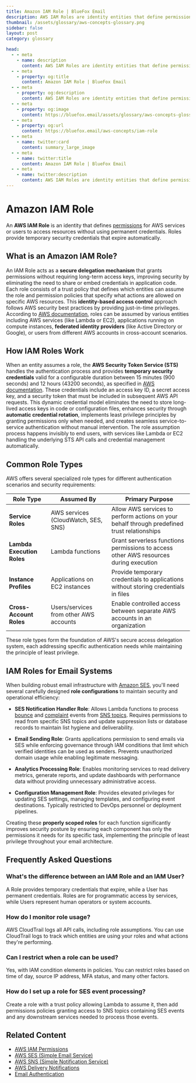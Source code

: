```yaml
---
title: Amazon IAM Role | BlueFox Email
description: AWS IAM Roles are identity entities that define permissions for AWS services or users to access resources in a secure, temporary way without sharing long-term credentials.
thumbnail: /assets/glossary/aws-concepts-glossary.png
sidebar: false
layout: post
category: glossary

head:
  - - meta
    - name: description
      content: AWS IAM Roles are identity entities that define permissions for AWS services or users to access resources in a secure, temporary way without sharing long-term credentials.
  - - meta
    - property: og:title
      content: Amazon IAM Role | BlueFox Email
  - - meta
    - property: og:description
      content: AWS IAM Roles are identity entities that define permissions for AWS services or users to access resources in a secure, temporary way without sharing long-term credentials.
  - - meta
    - property: og:image
      content: https://bluefox.email/assets/glossary/aws-concepts-glossary.png
  - - meta
    - property: og:url
      content: https://bluefox.email/aws-concepts/iam-role
  - - meta
    - name: twitter:card
      content: summary_large_image
  - - meta
    - name: twitter:title
      content: Amazon IAM Role | BlueFox Email
  - - meta
    - name: twitter:description
      content: AWS IAM Roles are identity entities that define permissions for AWS services or users to access resources in a secure, temporary way without sharing long-term credentials.
---
```

<GlossaryNavigation/>

# Amazon IAM Role

An **AWS IAM Role** is an identity that defines [permissions](/aws-concepts/iam-permissions.md) for AWS services or users to access resources without using permanent credentials. Roles provide temporary security credentials that expire automatically.

## What is an Amazon IAM Role?

An IAM Role acts as a **secure delegation mechanism** that grants permissions without requiring long-term access keys, improving security by eliminating the need to share or embed credentials in application code. Each role consists of a trust policy that defines which entities can assume the role and permission policies that specify what actions are allowed on specific AWS resources. This **identity-based access control** approach follows AWS security best practices by providing just-in-time privileges. According to [AWS documentation](https://docs.aws.amazon.com/IAM/latest/UserGuide/id_roles.html), roles can be assumed by various entities including AWS services (like Lambda or EC2), applications running on compute instances, **federated identity providers** (like Active Directory or Google), or users from different AWS accounts in cross-account scenarios.

## How IAM Roles Work

When an entity assumes a role, the **AWS Security Token Service (STS)** handles the authentication process and provides **temporary security credentials** valid for a configurable duration between 15 minutes (900 seconds) and 12 hours (43200 seconds), as specified in [AWS documentation](https://docs.aws.amazon.com/STS/latest/APIReference/API_AssumeRole.html). These credentials include an access key ID, a secret access key, and a security token that must be included in subsequent AWS API requests. This dynamic credential model eliminates the need to store long-lived access keys in code or configuration files, enhances security through **automatic credential rotation**, implements least privilege principles by granting permissions only when needed, and creates seamless service-to-service authentication without manual intervention. The role assumption process happens invisibly to end users, with services like Lambda or EC2 handling the underlying STS API calls and credential management automatically.

## Common Role Types

AWS offers several specialized role types for different authentication scenarios and security requirements:

| Role Type | Assumed By | Primary Purpose |
|-----------|------------|----------------|
| **Service Roles** | AWS services (CloudWatch, SES, SNS) | Allow AWS services to perform actions on your behalf through predefined trust relationships |
| **Lambda Execution Roles** | Lambda functions | Grant serverless functions permissions to access other AWS resources during execution |
| **Instance Profiles** | Applications on EC2 instances | Provide temporary credentials to applications without storing credentials in files |
| **Cross-Account Roles** | Users/services from other AWS accounts | Enable controlled access between separate AWS accounts in an organization |

These role types form the foundation of AWS's secure access delegation system, each addressing specific authentication needs while maintaining the principle of least privilege.

## IAM Roles for Email Systems

When building robust email infrastructure with [Amazon SES](/aws-concepts/ses), you'll need several carefully designed **role configurations** to maintain security and operational efficiency:

- **SES Notification Handler Role**: Allows Lambda functions to process [bounce](/email-sending-concepts/bounces) and [complaint](/email-sending-concepts/complaints) events from [SNS topics](/aws-concepts/sns-topics). Requires permissions to read from specific SNS topics and update suppression lists or database records to maintain list hygiene and deliverability.

- **Email Sending Role**: Grants applications permission to send emails via SES while enforcing governance through IAM conditions that limit which verified identities can be used as senders. Prevents unauthorized domain usage while enabling legitimate messaging.

- **Analytics Processing Role**: Enables monitoring services to read delivery metrics, generate reports, and update dashboards with performance data without providing unnecessary administrative access.

- **Configuration Management Role**: Provides elevated privileges for updating SES settings, managing templates, and configuring event destinations. Typically restricted to DevOps personnel or deployment pipelines.

Creating these **properly scoped roles** for each function significantly improves security posture by ensuring each component has only the permissions it needs for its specific task, implementing the principle of least privilege throughout your email architecture.

## Frequently Asked Questions

### What's the difference between an IAM Role and an IAM User?

A Role provides temporary credentials that expire, while a User has permanent credentials. Roles are for programmatic access by services, while Users represent human operators or system accounts.

### How do I monitor role usage?

AWS CloudTrail logs all API calls, including role assumptions. You can use CloudTrail logs to track which entities are using your roles and what actions they're performing.

### Can I restrict when a role can be used?

Yes, with IAM condition elements in policies. You can restrict roles based on time of day, source IP address, MFA status, and many other factors.

### How do I set up a role for SES event processing?

Create a role with a trust policy allowing Lambda to assume it, then add permissions policies granting access to SNS topics containing SES events and any downstream services needed to process those events.

## Related Content

- [AWS IAM Permissions](/aws-concepts/iam-permissions)
- [AWS SES (Simple Email Service)](/aws-concepts/ses)
- [AWS SNS (Simple Notification Service)](/aws-concepts/sns)
- [AWS Delivery Notifications](/aws-concepts/delivery-notifications)
- [Email Authentication](/email-sending-concepts/email-authentication)

<GlossaryCTA />
